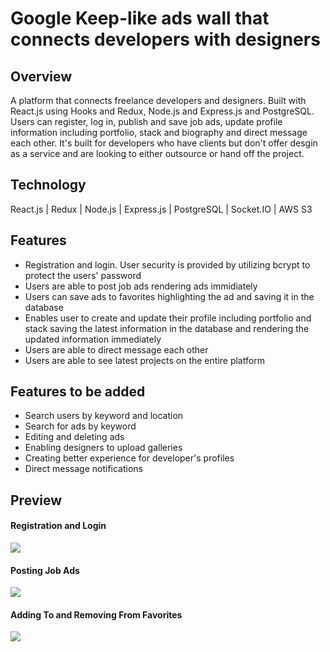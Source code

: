 # Google Keep-like ads wall that connects developers with designers

## Overview

A platform that connects freelance developers and designers. Built with React.js using Hooks and Redux, Node.js and Express.js and PostgreSQL. Users can register, log in, publish and save job ads, update profile information including portfolio, stack and biography and direct message each other. It's built for developers who have clients but don't offer desgin as a service and are looking to either outsource or hand off the project. 

## Technology

React.js | Redux | Node.js | Express.js | PostgreSQL | Socket.IO | AWS S3

## Features

- Registration and login. User security is provided by utilizing bcrypt to protect the users' password
- Users are able to post job ads rendering ads immidiately
- Users can save ads to favorites highlighting the ad and saving it in the database 
- Enables user to create and update their profile including portfolio and stack saving the latest information in the database and rendering the updated information immediately 
- Users are able to direct message each other
- Users are able to see latest projects on the entire platform

## Features to be added

- Search users by keyword and location
- Search for ads by keyword
- Editing and deleting ads
- Enabling designers to upload galleries
- Creating better experience for developer's profiles
- Direct message notifications

## Preview

#### Registration and Login

<img src='./login.gif' />

#### Posting Job Ads

<img src='./postad.gif' />

#### Adding To and Removing From Favorites

<img src='./favorites.gif' />
